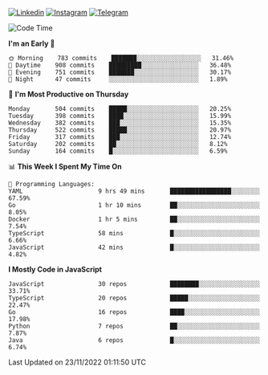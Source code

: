 [![Linkedin](https://img.shields.io/badge/-Archie-blue?style=flat-square&labelColor=gray&logo=Linkedin&logoColor=white&link=https://www.linkedin.com/in/archisdi)](https://www.linkedin.com/in/archisdi)
[![Instagram](https://img.shields.io/badge/-@archisdi-orange?style=flat-square&labelColor=gray&logo=Instagram&logoColor=white&link=https://www.instagram.com/archisdi)](https://www.instagram.com/archisdi)
[![Telegram](https://img.shields.io/badge/-aai-informational?style=flat-square&labelColor=gray&logo=telegram&logoColor=white&link=https://t.me/archisdi)](https://t.me/archisdi)

<!--START_SECTION:waka-->
![Code Time](http://img.shields.io/badge/Code%20Time-1%2C847%20hrs%2027%20mins-blue)

**I'm an Early 🐤** 

```text
🌞 Morning    783 commits    ███████░░░░░░░░░░░░░░░░░░   31.46% 
🌆 Daytime    908 commits    █████████░░░░░░░░░░░░░░░░   36.48% 
🌃 Evening    751 commits    ███████░░░░░░░░░░░░░░░░░░   30.17% 
🌙 Night      47 commits     ░░░░░░░░░░░░░░░░░░░░░░░░░   1.89%

```
📅 **I'm Most Productive on Thursday** 

```text
Monday       504 commits    █████░░░░░░░░░░░░░░░░░░░░   20.25% 
Tuesday      398 commits    ████░░░░░░░░░░░░░░░░░░░░░   15.99% 
Wednesday    382 commits    ███░░░░░░░░░░░░░░░░░░░░░░   15.35% 
Thursday     522 commits    █████░░░░░░░░░░░░░░░░░░░░   20.97% 
Friday       317 commits    ███░░░░░░░░░░░░░░░░░░░░░░   12.74% 
Saturday     202 commits    ██░░░░░░░░░░░░░░░░░░░░░░░   8.12% 
Sunday       164 commits    █░░░░░░░░░░░░░░░░░░░░░░░░   6.59%

```


📊 **This Week I Spent My Time On** 

```text
💬 Programming Languages: 
YAML                     9 hrs 49 mins       █████████████████░░░░░░░░   67.59% 
Go                       1 hr 10 mins        ██░░░░░░░░░░░░░░░░░░░░░░░   8.05% 
Docker                   1 hr 5 mins         ██░░░░░░░░░░░░░░░░░░░░░░░   7.54% 
TypeScript               58 mins             █░░░░░░░░░░░░░░░░░░░░░░░░   6.66% 
JavaScript               42 mins             █░░░░░░░░░░░░░░░░░░░░░░░░   4.82%

```

**I Mostly Code in JavaScript** 

```text
JavaScript               30 repos            ████████░░░░░░░░░░░░░░░░░   33.71% 
TypeScript               20 repos            █████░░░░░░░░░░░░░░░░░░░░   22.47% 
Go                       16 repos            ████░░░░░░░░░░░░░░░░░░░░░   17.98% 
Python                   7 repos             ██░░░░░░░░░░░░░░░░░░░░░░░   7.87% 
Java                     6 repos             █░░░░░░░░░░░░░░░░░░░░░░░░   6.74%

```



 Last Updated on 23/11/2022 01:11:50 UTC
<!--END_SECTION:waka-->